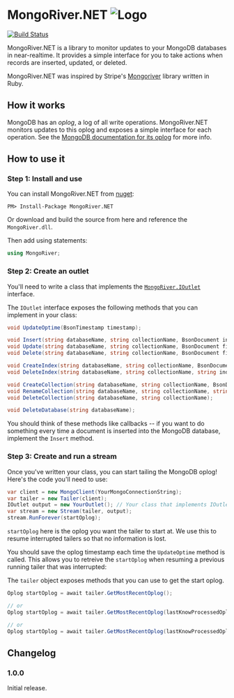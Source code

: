 # MongoRiver.NET ![Logo](http://i.imgur.com/9M2oAwT.png)

 [![Build Status](https://travis-ci.org/kspearrin/MongoRiver.NET.svg?branch=master)](https://travis-ci.org/kspearrin/MongoRiver.NET)

MongoRiver.NET is a library to monitor updates to your MongoDB databases in
near-realtime. It provides a simple interface for you to take actions when
records are inserted, updated, or deleted.

MongoRiver.NET was inspired by Stripe's [Mongoriver](https://github.com/stripe/mongoriver)
library written in Ruby.


## How it works

MongoDB has an *oplog*, a log of all write operations. MongoRiver.NET monitors
updates to this oplog and exposes a simple interface for each operation.
See the [MongoDB documentation for its oplog](http://docs.mongodb.org/manual/core/replica-set-oplog/)
for more info.


## How to use it

### Step 1: Install and use

You can install MongoRiver.NET from [nuget](https://www.nuget.org/packages/MongoRiver.NET):

    PM> Install-Package MongoRiver.NET

Or download and build the source from here and reference the `MongoRiver.dll`.

Then add using statements:

```csharp
using MongoRiver;
```

### Step 2: Create an outlet

You'll need to write a class that implements the
[`MongoRiver.IOutlet`](https://github.com/kspearrin/MongoRiver.NET/blob/master/src/MongoRiver/IOutlet.cs) interface.

The `IOutlet` interface exposes the following methods that you can implement in your class:

```csharp
void UpdateOptime(BsonTimestamp timestamp);

void Insert(string databaseName, string collectionName, BsonDocument insertedDocument);
void Update(string databaseName, string collectionName, BsonDocument filterDocument, BsonDocument updatedDocument);
void Delete(string databaseName, string collectionName, BsonDocument filterDocument);

void CreateIndex(string databaseName, string collectionName, BsonDocument indexKeyDocument, BsonDocument optionsDocument);
void DeleteIndex(string databaseName, string collectionName, string indexName);

void CreateCollection(string databaseName, string collectionName, BsonDocument optionsDocument);
void RenameCollection(string databaseName, string collectionName, string newCollectionName);
void DeleteCollection(string databaseName, string collectionName);

void DeleteDatabase(string databaseName);
```

You should think of these methods like callbacks -- if you want to do something
every time a document is inserted into the MongoDB database, implement the
`Insert` method.

### Step 3: Create and run a stream

Once you've written your class, you can start tailing the MongoDB oplog! Here's
the code you'll need to use:

```csharp
var client = new MongoClient(YourMongoConnectionString);
var tailer = new Tailer(client);
IOutlet output = new YourOutlet(); // Your class that implements IOutlet here
var stream = new Stream(tailer, output);
stream.RunForever(startOplog);
```

`startOplog` here is the oplog you want the tailer to start at. We use
this to resume interrupted tailers so that no information is lost.

You should save the oplog timestamp each time the `UpdateOptime` method is called.
This allows you to retreive the `startOplog` when resuming a previous running
tailer that was interrupted:

The `tailer` object exposes methods that you can use to get the start oplog.

```csharp
Oplog startOplog = await tailer.GetMostRecentOplog();

// or
Oplog startOplog = await tailer.GetMostRecentOplog(lastKnowProcessedOplogTimestamp);

// or
Oplog startOplog = await tailer.GetMostRecentOplog(lastKnowProcessedOplogDateTime);
```

## Changelog

### 1.0.0

Initial release.
